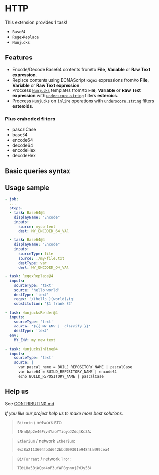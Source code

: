 # HTTP

This extension provides 1 task!

* `Base64`
* `RegexReplace`
* `Nunjucks`

## Features

* Encode/Decode Base64 contents from/to **File**, **Variable** or **Raw Text expression**.
* Replace contents using ECMAScript `Regex` expressions from/to **File**, **Variable** or **Raw Text expression**.
* Proccess [`Nunjucks`](https://mozilla.github.io/nunjucks/templating.html) templates from/to **File**, **Variable** or **Raw Text expression** with [`underscore.string`](https://www.npmjs.com/package/underscore.string) filters **esteroids**.
* Proccess `Nunjucks` on `inline` operations with [`underscore.string`](https://www.npmjs.com/package/underscore.string) filters **esteroids**.

### Plus embeded filters
* pascalCase
* base64
* encode64
* decode64
* encodeHex
* decodeHex

## Basic queries syntax

## Usage sample

```yaml
- job:
  ...
  steps:
  - task: Base64@4
    displayName: "Encode"
    inputs:
      source: mycontent
      dest: MY_ENCODED_64_VAR

  - task: Base64@4
    displayName: "Encode"
    inputs:
      sourceType: file
      source: ./my-file.txt
      destType: var
      dest: MY_ENCODED_64_VAR

- task: RegexReplace@4
  inputs:
    sourceType: 'text'
    source: 'hello world'
    destType: 'text'
    regex: '/(hello )(world)/ig'
    substitution: '$1 frank $2'

- task: NunjucksRender@4
  inputs:
    sourceType: 'text'
    source: '${{ MY_ENV | _classify }}'
    destType: 'text'
  env:
    MY_ENV: my new text

- task: NunjucksInline@4
  inputs:
    sourceType: 'text'
    source: |
      var pascal_name = BUILD_REPOSITORY_NAME | pascalCase
      var base64 = BUILD_REPOSITORY_NAME | encode64
      echo BUILD_REPOSITORY_NAME | pascalCase
```

## Help us

See [CONTRIBUTING.md](https://github.com/alelltech/azdo-string-kit/blob/main/CONTRIBUTING.md)

*If you like our project help us to make more best solutions.*

> `Bitcoin` / network `BTC`:
>
> `1NvnQAp2e46Fqv4YaoYTioypJZdq4Kc3Az`

> `Etherium` / network `Etherium`:
>
> `0x38a2113604fb3d642bbd009301e94848a499cea4`

> `BitTorrent` / network `Tron`:
>
> `TD9LHa5BjWQpf4oP3uYWP8ghnojJWJy53C`
